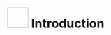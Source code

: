 # <img scr="https://media.tenor.com/F17_APwKY4MAAAAi/sale-colorful.gif" width="48" height="48"> **Introduction**
